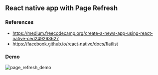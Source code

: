 ## React native app with Page Refresh

### References
* https://medium.freecodecamp.org/create-a-news-app-using-react-native-ced249263627
* https://facebook.github.io/react-native/docs/flatlist

### Demo
![page_refresh_demo](https://github.com/syuraj/react-native-app-with-page-refresh/blob/master/demo/ezgif.com-crop.gif?raw=true)
